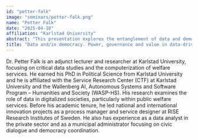 ```yaml
---
id: "petter-falk"
image: "seminars/petter-falk.png"
name: "Petter Falk"
date: "2025-04-10"
affiliation: "Karlstad University"
abstract: "This presentation explores the entanglement of data and democracy, focusing on how data-driven logics are reshaping public services, the political ideals that underpin them, and the role of design.Drawing on ethnographic research and data experiments at the intersection of data practitioners and policymakers, Petter Falk’s research examines the ideological undercurrents of datafication—such as efficiency, transparency, and innovation—in relation to democratic accountability. The presentation invites a critical reflection on the politics embedded in data infrastructures, the normative visions they carry for the future of democratic governance, and how design can both make and break data as a democratic artifact."
title: "Data and/in democracy. Power, governance and value in data-driven public services"
---
```


Dr. Petter Falk is an adjunct lecturer and researcher at Karlstad University, focusing on critical data studies and the computerization of welfare services. He earned his PhD in Political Science from Karlstad University and he is affiliated with the Service Research Center (CTF) at Karlstad University and the Wallenberg AI, Autonomous Systems and Software Program – Humanities and Society (WASP-HS). His research examines the role of data in digitalized societies, particularly within public welfare services. Before his academic tenure, he led national and international innovation projects as a process manager and service designer at RISE Research Institutes of Sweden. He also has experience as a data analyst in the private sector and as a municipal administrator focusing on civic dialogue and democracy coordination.

